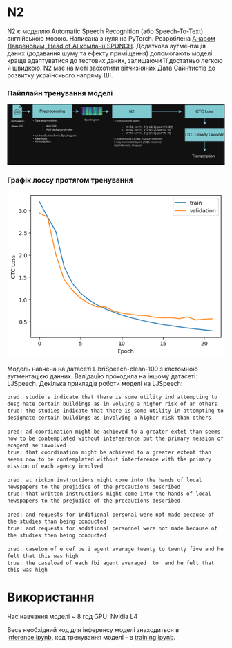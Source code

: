 # N2

N2 є моделлю Automatic Speech Recognition (або Speech-To-Text) англійською мовою. Написана з нуля на PyTorch. Розроблена [Анаром Лавреновим, Head of AI компанії SPUNCH](https://www.linkedin.com/mynetwork/). Додаткова аугментація даних (додавання шуму та ефекту приміщення) допомогають моделі краще адаптуватися до тестових даних, залишаючи її достатньо легкою й швидкою. N2 має на меті заохотити вітчизняних Дата Сайнтистів до розвитку українскього напряму ШІ. 

### Пайплайн тренування моделі
![image](https://github.com/anarlavrenov/n2/blob/main/pipeline_diagram.webp)

### Графік лоссу протягом тренування
![image](https://github.com/anarlavrenov/n2/blob/main/loss.png)


Модель навчена на датасеті LibriSpeech-clean-100 з кастомною аугментацією данних. Валідацію проходила на іншому датасеті: LJSpeech.
Декілька прикладів роботи моделі на LJSpeech:

```
pred: studie's indicate that there is some utility ind attempting to desg nate certain buildings as in volving a higher risk of an others
true: the studies indicate that there is some utility in attempting to designate certain buildings as involving a higher risk than others

pred: ad coordination might be achieved to a greater extet than seems now to be contemplated without intefearence but the primary mession of ecagent se involved
true: that coordination might be achieved to a greater extent than seems now to be contemplated without interference with the primary mission of each agency involved

pred: at rickon instructions might come into the hands of local newspapers to the prejidice of the procautions described
true: that written instructions might come into the hands of local newspapers to the prejudice of the precautions described

pred: and requests for inditional personal were not made because of the studies than being conducted
true: and requests for additional personnel were not made because of the studies then being conducted

pred: caselon of e cef be i agent average twenty to twenty five and he felt that this was high
true: the caseload of each fbi agent averaged  to  and he felt that this was high

```


# Використання<br>

Час навчання моделі  ~ 8 год
GPU: Nvidia L4

Весь необхідний код для інференсу моделі знаходиться в [inference.ipynb](https://github.com/anarlavrenov/n2/blob/main/inference.ipynb), код тренування моделі - в [training.ipynb](https://github.com/anarlavrenov/n2/blob/main/train.ipynb).<br><br>
